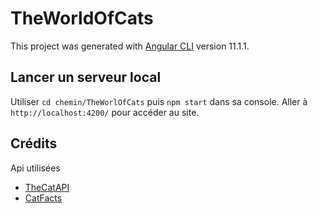 # TheWorldOfCats

This project was generated with [Angular CLI](https://github.com/angular/angular-cli) version 11.1.1.

## Lancer un serveur local

Utiliser `cd chemin/TheWorlOfCats` puis `npm start` dans sa console. Aller à `http://localhost:4200/` pour accéder au site.

## Crédits
Api utilisées
- [TheCatAPI](https://docs.thecatapi.com/)
- [CatFacts](https://cat-fact.herokuapp.com/)
